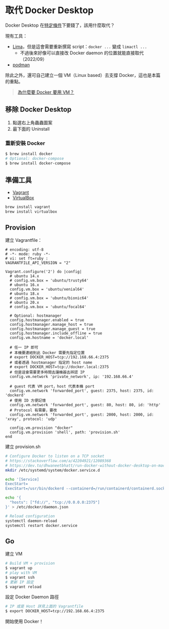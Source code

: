 # 取代 Docker Desktop

Docker Desktop 在[特定條件](https://www.docker.com/blog/updating-product-subscriptions/)下要錢了，該用什麼取代？

現有工具：

-   [Lima](https://github.com/lima-vm/lima)，但是這會需要重新撰寫 script：`docker ...` 變成 `limactl ...`
    -   不過後來好像可以直接改 Docker daemon 的位置就能直接取代（2022/09）
-   [podman](https://docs.podman.io/en/latest/)

除此之外，還可自己建立一個 VM（Linux based）去支撐 Docker，這也是本篇的重點。

> [為什麼要 Docker 要用 VM？](../../feedback/distributed-systems-with-node.js/container.md#docker)

## 移除 Docker Desktop

1. 點選右上角蟲蟲圖案
2. 最下面的 Uninstall

### 重新安裝 Docker

```bash
$ brew install docker
# Optional: docker-compose
$ brew install docker-compose
```

## 準備工具

-   [Vagrant](https://www.vagrantup.com)
-   [VirtualBox](https://www.virtualbox.org)

```bash
brew install vagrant
brew install virtualbox
```

## Provision

建立 Vagrantfile：

```Vagrantfile
# encoding: utf-8
# -*- mode: ruby -*-
# vi: set ft=ruby :
VAGRANTFILE_API_VERSION = "2"

Vagrant.configure('2') do |config|
  # ubuntu 14.x
  # config.vm.box = 'ubuntu/trusty64'
  # ubuntu 16.x
  config.vm.box = 'ubuntu/xenial64'
  # ubuntu 18.x
  # config.vm.box = 'ubuntu/bionic64'
  # ubuntu 20.x
  # config.vm.box = 'ubuntu/focal64'

  # Optional: hostmanager
  config.hostmanager.enabled = true
  config.hostmanager.manage_host = true
  config.hostmanager.manage_guest = true
  config.hostmanager.include_offline = true
  config.vm.hostname = 'docker.local'

  # 任一 IP 即可
  # 本機要連結到此 Docker 需要先指定位置
  # export DOCKER_HOST=tcp://192.168.66.4:2375
  # 或者透過 hostmanager 指定的 host name
  # export DOCKER_HOST=tcp://docker.local:2375
  # 但是這會需要更多時間去讓機器去辨認 IP
  config.vm.network 'private_network', ip: '192.168.66.4'

  # guest 代表 VM port，host 代表本機 port
  config.vm.network 'forwarded_port', guest: 2375, host: 2375, id: 'dockerd'
  # 使用 ID 方便記憶
  config.vm.network 'forwarded_port', guest: 80, host: 80, id: 'http'
  # Protocol 有需要，要改
  config.vm.network 'forwarded_port', guest: 2000, host: 2000, id: 'xray', protocol: 'udp'

  config.vm.provision "docker"
  config.vm.provision 'shell', path: 'provision.sh'
end
```

建立 provision.sh

```sh
# Configure Docker to listen on a TCP socket
# https://stackoverflow.com/a/42204921/12089368
# https://dev.to/dhwaneetbhatt/run-docker-without-docker-desktop-on-macos-306h
mkdir /etc/systemd/system/docker.service.d

echo '[Service]
ExecStart=
ExecStart=/usr/bin/dockerd --containerd=/run/containerd/containerd.sock' > /etc/systemd/system/docker.service.d/docker.conf

echo '{
  "hosts": ["fd://", "tcp://0.0.0.0:2375"]
}' > /etc/docker/daemon.json

# Reload configuration
systemctl daemon-reload
systemctl restart docker.service
```

## Go

建立 VM

```sh
# Build VM + provision
$ vagrant up
# play with VM
$ vagrant ssh
# 更新 IP 設定
$ vagrant reload
```

設定 Docker Daemon 路徑

```sh
# IP 或是 Host 詳見上面的 Vagrantfile
$ export DOCKER_HOST=tcp://192.168.66.4:2375
```

開始使用 Docker！
